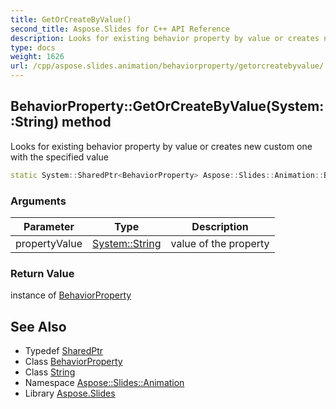```yaml
---
title: GetOrCreateByValue()
second_title: Aspose.Slides for C++ API Reference
description: Looks for existing behavior property by value or creates new custom one with the specified value
type: docs
weight: 1626
url: /cpp/aspose.slides.animation/behaviorproperty/getorcreatebyvalue/
---
```

## BehaviorProperty::GetOrCreateByValue(System::String) method


Looks for existing behavior property by value or creates new custom one with the specified value

```cpp
static System::SharedPtr<BehaviorProperty> Aspose::Slides::Animation::BehaviorProperty::GetOrCreateByValue(System::String propertyValue)
```


### Arguments

| Parameter | Type | Description |
| --- | --- | --- |
| propertyValue | [System::String](../../../system/string/) | value of the property |

### Return Value

instance of [BehaviorProperty](../)

## See Also

* Typedef [SharedPtr](../../system/sharedptr/)
* Class [BehaviorProperty](./)
* Class [String](../../system/string/)
* Namespace [Aspose::Slides::Animation](../)
* Library [Aspose.Slides](../../)